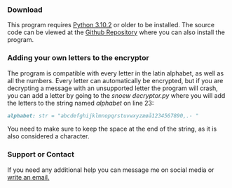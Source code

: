 ### Download
This program requires [Python 3.10.2](https://www.python.org/downloads/) or older to be installed. The source code can be viewed at the [Github Repository](https://github.com/csnoew/snoew-encryption/) where you can also install the program.

### Adding your own letters to the encryptor
The program is compatible with every letter in the latin alphabet, as well as all the numbers. Every letter can automatically be encrypted, but if you are decrypting a message with an unsupported letter the program will crash, you can add a letter by going to the *snoew decryptor.py* where you will add the letters to the string named *alphabet* on line 23:
```markdown
alphabet: str = "abcdefghijklmnopqrstuvwxyzæøå1234567890,.- "
```
You need to make sure to keep the space at the end of the string, as it is also considered a character.

### Support or Contact
If you need any additional help you can message me on social media or [write an email.](mailto:mathiaslaprivat@gmail.com)
